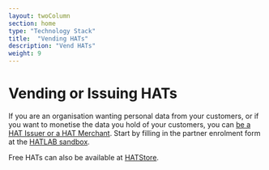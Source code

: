 ```yaml
---
layout: twoColumn
section: home
type: "Technology Stack"
title:  "Vending HATs"
description: "Vend HATs"
weight: 9
---
```


# Vending or Issuing HATs

If you are an organisation wanting personal data from your customers, or if you want to monetise the data you hold of your customers, you can [be a HAT Issuer or a HAT Merchant](https://www.hubofallthings.com/econmodel/). Start by filling in the partner enrolment form  at the [HATLAB sandbox](https://www.hat-lab.org/sandbox/).

Free HATs can also be available at [HATStore](https://hatdex.org/hatstore/).
